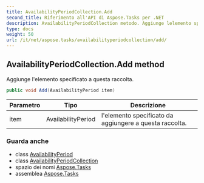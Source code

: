 ```yaml
---
title: AvailabilityPeriodCollection.Add
second_title: Riferimento all'API di Aspose.Tasks per .NET
description: AvailabilityPeriodCollection metodo. Aggiunge lelemento specificato a questa raccolta.
type: docs
weight: 50
url: /it/net/aspose.tasks/availabilityperiodcollection/add/
---
```

## AvailabilityPeriodCollection.Add method

Aggiunge l'elemento specificato a questa raccolta.

```csharp
public void Add(AvailabilityPeriod item)
```

| Parametro | Tipo | Descrizione |
| --- | --- | --- |
| item | AvailabilityPeriod | l'elemento specificato da aggiungere a questa raccolta. |

### Guarda anche

* class [AvailabilityPeriod](../../availabilityperiod/)
* class [AvailabilityPeriodCollection](../)
* spazio dei nomi [Aspose.Tasks](../../availabilityperiodcollection/)
* assemblea [Aspose.Tasks](../../../)


